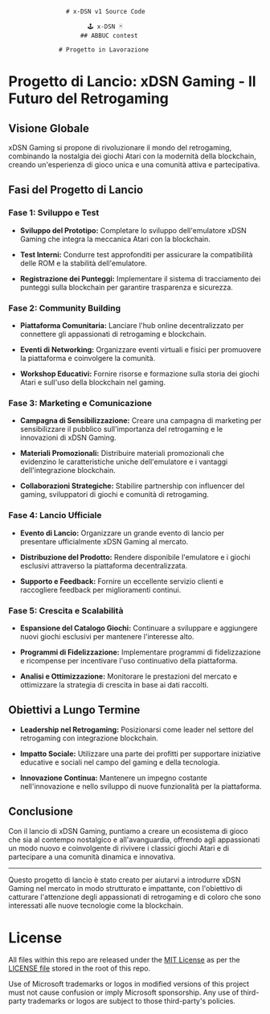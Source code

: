    

                    # x-DSN v1 Source Code

                          🕹️ x-DSN 🃏
                        ## ABBUC contest 

                  # Progetto in Lavorazione 

# Progetto di Lancio: xDSN Gaming - Il Futuro del Retrogaming

## Visione Globale

xDSN Gaming si propone di rivoluzionare il mondo del retrogaming, combinando la nostalgia dei giochi Atari con la modernità della blockchain, creando un'esperienza di gioco unica e una comunità attiva e partecipativa.

## Fasi del Progetto di Lancio

### Fase 1: Sviluppo e Test

- **Sviluppo del Prototipo:** Completare lo sviluppo dell'emulatore xDSN Gaming che integra la meccanica Atari con la blockchain.

- **Test Interni:** Condurre test approfonditi per assicurare la compatibilità delle ROM e la stabilità dell'emulatore.

- **Registrazione dei Punteggi:** Implementare il sistema di tracciamento dei punteggi sulla blockchain per garantire trasparenza e sicurezza.

### Fase 2: Community Building

- **Piattaforma Comunitaria:** Lanciare l'hub online decentralizzato per connettere gli appassionati di retrogaming e blockchain.

- **Eventi di Networking:** Organizzare eventi virtuali e fisici per promuovere la piattaforma e coinvolgere la comunità.

- **Workshop Educativi:** Fornire risorse e formazione sulla storia dei giochi Atari e sull'uso della blockchain nel gaming.

### Fase 3: Marketing e Comunicazione

- **Campagna di Sensibilizzazione:** Creare una campagna di marketing per sensibilizzare il pubblico sull'importanza del retrogaming e le innovazioni di xDSN Gaming.

- **Materiali Promozionali:** Distribuire materiali promozionali che evidenzino le caratteristiche uniche dell'emulatore e i vantaggi dell'integrazione blockchain.

- **Collaborazioni Strategiche:** Stabilire partnership con influencer del gaming, sviluppatori di giochi e comunità di retrogaming.

### Fase 4: Lancio Ufficiale

- **Evento di Lancio:** Organizzare un grande evento di lancio per presentare ufficialmente xDSN Gaming al mercato.

- **Distribuzione del Prodotto:** Rendere disponibile l'emulatore e i giochi esclusivi attraverso la piattaforma decentralizzata.

- **Supporto e Feedback:** Fornire un eccellente servizio clienti e raccogliere feedback per miglioramenti continui.

### Fase 5: Crescita e Scalabilità

- **Espansione del Catalogo Giochi:** Continuare a sviluppare e aggiungere nuovi giochi esclusivi per mantenere l'interesse alto.

- **Programmi di Fidelizzazione:** Implementare programmi di fidelizzazione e ricompense per incentivare l'uso continuativo della piattaforma.

- **Analisi e Ottimizzazione:** Monitorare le prestazioni del mercato e ottimizzare la strategia di crescita in base ai dati raccolti.

## Obiettivi a Lungo Termine

- **Leadership nel Retrogaming:** Posizionarsi come leader nel settore del retrogaming con integrazione blockchain.

- **Impatto Sociale:** Utilizzare una parte dei profitti per supportare iniziative educative e sociali nel campo del gaming e della tecnologia.

- **Innovazione Continua:** Mantenere un impegno costante nell'innovazione e nello sviluppo di nuove funzionalità per la piattaforma.

## Conclusione

Con il lancio di xDSN Gaming, puntiamo a creare un ecosistema di gioco che sia al contempo nostalgico e all'avanguardia, offrendo agli appassionati un modo nuovo e coinvolgente di rivivere i classici giochi Atari e di partecipare a una comunità dinamica e innovativa.

---

Questo progetto di lancio è stato creato per aiutarvi a introdurre xDSN Gaming nel mercato in modo strutturato e impattante, con l'obiettivo di catturare l'attenzione degli appassionati di retrogaming e di coloro che sono interessati alle nuove tecnologie come la blockchain.



# License

All files within this repo are released under the [MIT License]( https://en.wikipedia.org/wiki/MIT_License) as per the [LICENSE file](https://github.com/Microsoft/MS-DOS/blob/main/LICENSE) stored in the root of this repo.


Use of Microsoft trademarks or logos in modified versions of this project must not cause confusion or imply Microsoft sponsorship.
Any use of third-party trademarks or logos are subject to those third-party's policies.
